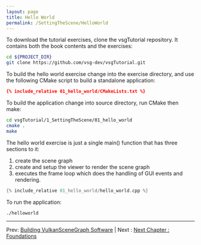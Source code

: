 ```yaml
---
layout: page
title: Hello World
permalink: /SettingTheScene/HelloWorld
---
```


To download the tutorial exercises, clone the vsgTutorial repository. It contains both the book contents and the exercises:
~~~ sh
cd ${PROJECT_DIR}
git clone https://github.com/vsg-dev/vsgTutorial.git
~~~

To build the hello world exercise change into the exercise directory, and use the following CMake script to build a standalone application:

~~~ cmake
{% include_relative 01_hello_world/CMakeLists.txt %}
~~~

To build the application change into source directory, run CMake then make:

~~~ sh
cd vsgTutorial/1_SettingTheScene/01_hello_world
cmake .
make 
~~~

The hello world exercise is just a single main() function that has three sections to it:

1. create the scene graph
1. create and setup the viewer to render the scene graph
1. executes the frame loop which does the handling of GUI events and rendering.

~~~ cpp
{% include_relative 01_hello_world/hello_world.cpp %}
~~~

To run the application:

~~~ sh
./helloworld
~~~

---

Prev: [Building VulkanSceneGraph Software](BuildingVulkanSceneGraph.md) | Next : [Next Chapter : Foundations](../2_Foundations/index.md)
